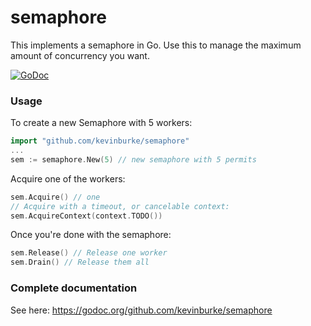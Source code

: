 semaphore
=========

This implements a semaphore in Go. Use this to manage the maximum amount of
concurrency you want.

[![GoDoc](https://godoc.org/github.com/kevinburke/semaphore?status.svg)](https://godoc.org/github.com/kevinburke/semaphore)

### Usage

To create a new Semaphore with 5 workers:

```go
import "github.com/kevinburke/semaphore"
...
sem := semaphore.New(5) // new semaphore with 5 permits
```

Acquire one of the workers:

```go
sem.Acquire() // one
// Acquire with a timeout, or cancelable context:
sem.AcquireContext(context.TODO())
```

Once you're done with the semaphore:

```go
sem.Release() // Release one worker
sem.Drain() // Release them all
```

### Complete documentation

See here: https://godoc.org/github.com/kevinburke/semaphore
